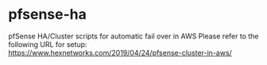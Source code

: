 # pfsense-ha
pfSense HA/Cluster scripts for automatic fail over in AWS
Please refer to the following URL for setup: 
https://www.hexnetworks.com/2019/04/24/pfsense-cluster-in-aws/
